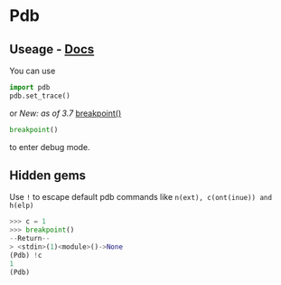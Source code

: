 # Pdb

## Useage - [Docs](https://docs.python.org/3/library/pdb.html)

You can use 

```python
import pdb
pdb.set_trace()
```

or *New: as of 3.7* [breakpoint()](https://docs.python.org/3/library/functions.html#breakpoint)

```python
breakpoint()
```

to enter debug mode.

## Hidden gems

Use ```!``` to escape default pdb commands like ```n(ext), c(ont(inue)) and h(elp)```

```python
>>> c = 1
>>> breakpoint()
--Return--
> <stdin>(1)<module>()->None
(Pdb) !c
1
(Pdb) 
```